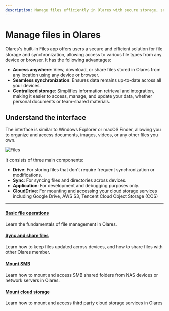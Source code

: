 ```yaml
---
description: Manage files efficiently in Olares with secure storage, seamless synchronization across devices, and centralized file management capabilities.
---
```

# Manage files in Olares

Olares's built-in Files app offers users a secure and efficient solution for file storage and synchronization, allowing access to various file types from any device or browser. It has the following advantages:

* **Access anywhere**: View, download, or share files stored in Olares from any location using any device or browser.
* **Seamless synchronization**: Ensures data remains up-to-date across all your devices.
* **Centralized storage**: Simplifies information retrieval and integration, making it easier to access, manage, and update your data, whether personal documents or team-shared materials.

## Understand the interface
The interface is similar to Windows Explorer or macOS Finder, allowing you to organize and access documents, images, videos, or any other files you own.

![Files](/images/manual/olares/files.png)

It consists of three main components:

* **Drive**: For storing files that don't require frequent synchronization or modifications.
* **Sync**: For syncing files and directories across devices.
* **Application**: For development and debugging purposes only.
* **CloudDrive**: For mounting and accessing your cloud storage services including Google Drive, AWS S3, Tencent Cloud Object Storage (COS) 

---
<div>
<h4><a href="./add-edit-download">Basic file operations</a></h4>
Learn the fundamentals of file management in Olares.
</div>

<div>
<h4><a href="./sync-share">Sync and share files</a></h4>
Learn how to keep files updated across devices, and how to share files with other Olares member.
</div>

<div>
<h4><a href="./mount-SMB">Mount SMB</a></h4>
Learn how to mount and access SMB shared folders from NAS devices or network servers in Olares.
</div>

<div>
<h4><a href="./mount-cloud-storage">Mount cloud storage</a></h4>
Learn how to mount and access third party cloud storage services in Olares
</div>


